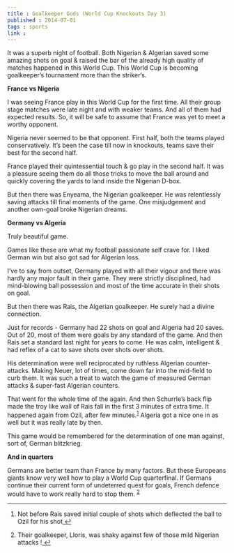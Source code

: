 ```yaml
---
title : Goalkeeper Gods (World Cup Knockouts Day 3)
published : 2014-07-01
tags : sports
link : 
---
```


It was a superb night of football. Both Nigerian & Algerian saved some amazing shots on goal & raised the bar of the already high quality of matches happened in this World Cup. This World Cup is becoming goalkeeper’s tournament more than the striker’s.

__France vs Nigeria__

I was seeing France play in this World Cup for the first time. All their group stage matches were late night and with weaker teams. And all of them had expected results. So, it will be safe to assume that France was yet to meet a worthy opponent.

Nigeria never seemed to be that opponent. First half, both the teams played conservatively. It’s been the case till now in knockouts, teams save their best for the second half.

France played their quintessential touch & go play in the second half. It was a pleasure seeing them do all those tricks to move the ball around and quickly covering the yards to land inside the Nigerian D-box.

But then there was Enyeama, the Nigerian goalkeeper. He was relentlessly saving attacks till final moments of the game. One misjudgement and another own-goal broke Nigerian dreams.

__Germany vs Algeria__

Truly beautiful game.

Games like these are what my football passionate self crave for.  I liked German win but also got sad for Algerian loss.

I’ve to say from outset, Germany played with all their vigour and there was hardly any major fault in their game. They were strictly disciplined, had mind-blowing ball possession and most of the time accurate in their shots on goal.

But then there was Rais, the Algerian goalkeeper. He surely had a divine connection.

Just for records - Germany had 22 shots on goal and Algeria had 20 saves. Out of 20, most of them were goals by any standard of the game. And then Rais set a standard last night for years to come. He was calm, intelligent & had reflex of a cat to save shots over shots over shots.

His determination were well reciprocated by ruthless Algerian counter-attacks. Making Neuer, lot of times, come down far into the mid-field to curb them. It was such a treat to watch the game of measured German attacks & super-fast Algerian counters.

That went for the whole time of the again. And then Schurrle’s back flip made the troy like wall of Rais fall in the first 3 minutes of extra time. It happened again from Ozil, after few minutes.<sup id="fnref-1-2014-07-01"><a href="#fn-1-2014-07-01" rel="footnote">1</a></sup> Algeria got a nice one in as well but it was really late by then.

This game would be remembered for the determination of one man against, sort of, German blitzkrieg.

__And in quarters__

Germans are better team than France by many factors. But these Europeans giants know very well how to play a World Cup quarterfinal. If Germans continue their current form of undeterred quest for goals, French defence would have to work really hard to stop them. <sup id="fnref-2-2014-07-01"><a href="#fn-2-2014-07-01" rel="footnote">2</a></sup>

---

<div class="footnotes">
 <ol>
 <li class="footnote" id="fn-1-2014-07-01"><p>Not before Rais saved initial couple of shots which deflected the ball to Ozil for his shot<a href="#fnref-1-2014-07-01" title="return to article"> ↩</a><p>
 </li>
 <li class="footnote" id="fn-2-2014-07-01"><p>Their goalkeeper, Lloris, was shaky against few of those mild Nigerian attacks !<a href="#fnref-2-2014-07-01" title="return to article"> ↩</a><p>
 </li>
 </ol>
</div>
